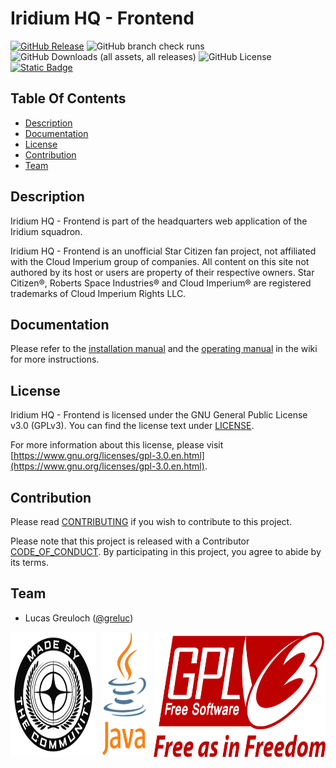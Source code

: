 # Iridium HQ - Frontend

[![GitHub Release](https://img.shields.io/github/v/release/krt-iri/hq-frontend?style=for-the-badge&labelColor=232323&)](https://github.com/krt-iri/hq-frontend/releases) ![GitHub branch check runs](https://img.shields.io/github/check-runs/krt-iri/hq-frontend/main?style=for-the-badge&labelColor=232323&) ![GitHub Downloads (all assets, all releases)](https://img.shields.io/github/downloads/krt-iri/hq-frontend/total?style=for-the-badge&labelColor=232323&) ![GitHub License](https://img.shields.io/github/license/krt-iri/hq-frontend?style=for-the-badge&labelColor=232323) [![Static Badge](https://img.shields.io/badge/%F0%9F%92%96-%23fff?style=for-the-badge&labelColor=232323&label=Star%20Citizen)](https://robertsspaceindustries.com/)

## Table Of Contents

- [Description](#description)
- [Documentation](#documentation)
- [License](#license)
- [Contribution](#contribution)
- [Team](#team)

## Description

Iridium HQ - Frontend is part of the headquarters web application of the Iridium squadron.

Iridium HQ - Frontend is an unofficial Star Citizen fan project, not affiliated with the Cloud Imperium group of companies.
All content on this site not authored by its host or users are property of their respective owners.
Star Citizen®, Roberts Space Industries® and Cloud Imperium® are registered trademarks of Cloud Imperium Rights LLC.

## Documentation

Please refer to the [installation manual](https://github.com/krt-iri/hq-frontend/wiki/Installation-Manual) and the [operating manual](https://github.com/krt-iri/hq-frontend/wiki/Operating-Manual) in the wiki for more instructions.

## License

Iridium HQ - Frontend is licensed under the GNU General Public License v3.0 (GPLv3).
You can find the license text under [LICENSE](LICENSE.md).

For more information about this license, please visit [https://www.gnu.org/licenses/gpl-3.0.en.html](https://www.gnu.org/licenses/gpl-3.0.en.html).

## Contribution

Please read [CONTRIBUTING](CONTRIBUTING.md) if you wish to contribute to this project. 

Please note that this project is released with a Contributor [CODE_OF_CONDUCT](CODE_OF_CONDUCT.md).
By participating in this project, you agree to abide by its terms.

## Team

- Lucas Greuloch ([@greluc](https://github.com/greluc))

<div style="display: flex; align-items: center; gap: 10px;">
  <a href="https://robertsspaceindustries.com/en/"><img src="src/main/resources/META-INF/resources/logos/sc.png" alt="Made By The Community" style="height: 200px;"></a>
  <a href="https://en.wikipedia.org/wiki/Java_(programming_language)"><img src="src/main/resources/META-INF/resources/logos/java.svg" alt="Java" style="height: 200px;"></a>
  <a href="https://www.gnu.org/licenses/gpl-3.0.en.html"><img src="src/main/resources/META-INF/resources/logos/gplv3.svg" alt="GPLv3" style="height: 200px;"></a>
</div>
